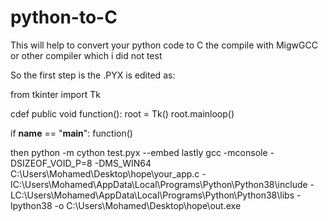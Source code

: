 # python-to-C
This will help to convert your python code to C the compile with MigwGCC or other compiler which i did not test

So the first step is the .PYX is edited as:

from tkinter import Tk

cdef public void function():
    root = Tk()
    root.mainloop()

if __name__ == "__main__":
    function()
    
    
then python -m cython test.pyx --embed
lastly gcc -mconsole -DSIZEOF_VOID_P=8 -DMS_WIN64 C:\Users\Mohamed\Desktop\hope\your_app.c -IC:\Users\Mohamed\AppData\Local\Programs\Python\Python38\include -LC:\Users\Mohamed\AppData\Local\Programs\Python\Python38\libs -lpython38 -o C:\Users\Mohamed\Desktop\hope\out.exe
